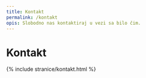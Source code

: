 ```yaml
---
title: Kontakt
permalink: /kontakt
opis: Slobodno nas kontaktiraj u vezi sa bilo čim.
---
```


# Kontakt

{% include stranice/kontakt.html %}


<script type="application/ld+json">
{
  "@context": "http://schema.org",
  "@type": "Organization",
  "name": "Škola koda",
  "url": "{{site.url}}",
  "logo": "{{site.logo}}",
  "contactPoint": [{
    "@type": "ContactPoint",
    "telephone": "+381-65-9777-253",
    "contactType": "customer service"
  }]
}
</script>

